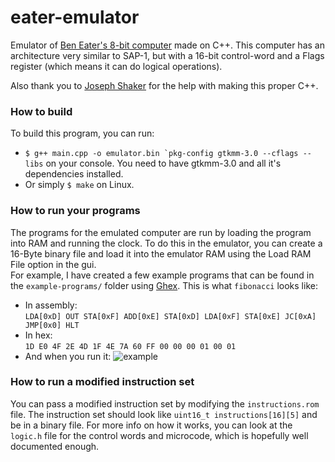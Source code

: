 eater-emulator
============
 Emulator of [Ben Eater's 8-bit computer](https://eater.net/8bit/) made on C++.
 This computer has an architecture very similar to SAP-1, but with a 16-bit control-word and a Flags register (which means it can do logical operations).

 Also thank you to [Joseph Shaker](https://github.com/jshaker000) for the help with making this proper C++.

###  How to build
To build this program, you can run:
- ``$ g++ main.cpp -o emulator.bin `pkg-config gtkmm-3.0 --cflags --libs`` on your console. You need to have gtkmm-3.0 and all it's dependencies installed.
- Or simply `$ make` on Linux.
### How to run your programs
The programs for the emulated computer are run by loading the program into RAM and running the clock. To do this in the emulator, you can create a 16-Byte binary file and load it into the emulator RAM using the Load RAM File option in the gui.  
For example, I have created a few example programs that can be found in the `example-programs/` folder using [Ghex](https://wiki.gnome.org/Apps/Ghex). This is what `fibonacci` looks like:
- In assembly:  
    `LDA[0xD] OUT STA[0xF] ADD[0xE] STA[0xD] LDA[0xF] STA[0xE] JC[0xA] JMP[0x0] HLT`
- In hex:  
    `1D E0 4F 2E 4D 1F 4E 7A 60 FF 00 00 00 01 00 01`
- And when you run it:
    ![example](https://i.imgur.com/IrzQpDu.gif)
### How to run a modified instruction set
You can pass a modified instruction set by modifying the `instructions.rom` file. The instruction set should look like `uint16_t instructions[16][5]` and be in a binary file. For more info on how it works, you can look at the `logic.h` file for the control words and microcode, which is hopefully well documented enough.
